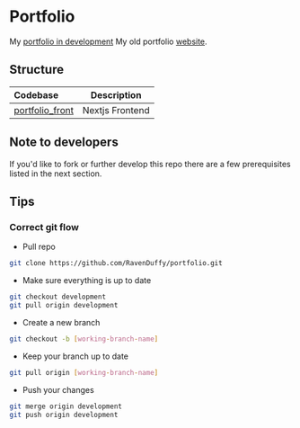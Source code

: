 # Portfolio

My [portfolio in development](http://188.166.151.14/)
My old portfolio [website](ravenduffy.io).

## Structure

| Codebase                           |   Description   |
| :--------------------------------- | :-------------: |
| [portfolio_front](portfolio_front) | Nextjs Frontend |

## Note to developers

If you'd like to fork or further develop this repo there are a few prerequisites listed in the next section.

## Tips

### Correct git flow

- Pull repo

```bash
git clone https://github.com/RavenDuffy/portfolio.git
```

- Make sure everything is up to date

```bash
git checkout development
git pull origin development
```

- Create a new branch

```bash
git checkout -b [working-branch-name]
```

- Keep your branch up to date

```bash
git pull origin [working-branch-name]
```

- Push your changes

```bash
git merge origin development
git push origin development
```
